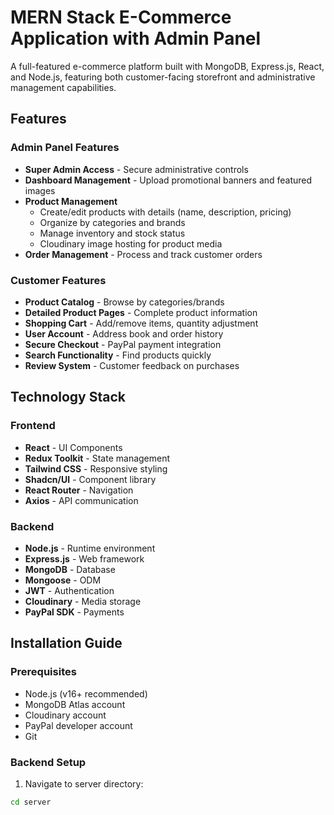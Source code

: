 #  MERN Stack E-Commerce Application with Admin Panel

A full-featured e-commerce platform built with MongoDB, Express.js, React, and Node.js, featuring both customer-facing storefront and administrative management capabilities.

## Features

### Admin Panel Features
- **Super Admin Access** - Secure administrative controls
- **Dashboard Management** - Upload promotional banners and featured images
- **Product Management** 
  - Create/edit products with details (name, description, pricing)
  - Organize by categories and brands
  - Manage inventory and stock status
  - Cloudinary image hosting for product media
- **Order Management** - Process and track customer orders

### Customer Features
- **Product Catalog** - Browse by categories/brands
- **Detailed Product Pages** - Complete product information
- **Shopping Cart** - Add/remove items, quantity adjustment
- **User Account** - Address book and order history
- **Secure Checkout** - PayPal payment integration
- **Search Functionality** - Find products quickly
- **Review System** - Customer feedback on purchases

## Technology Stack

### Frontend
- **React** - UI Components
- **Redux Toolkit** - State management
- **Tailwind CSS** - Responsive styling
- **Shadcn/UI** - Component library
- **React Router** - Navigation
- **Axios** - API communication

### Backend
- **Node.js** - Runtime environment
- **Express.js** - Web framework
- **MongoDB** - Database
- **Mongoose** - ODM
- **JWT** - Authentication
- **Cloudinary** - Media storage
- **PayPal SDK** - Payments

## Installation Guide

### Prerequisites
- Node.js (v16+ recommended)
- MongoDB Atlas account
- Cloudinary account
- PayPal developer account
- Git



### Backend Setup

1. Navigate to server directory:
```bash
cd server
